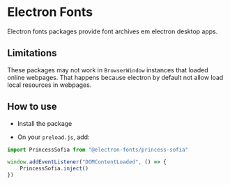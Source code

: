 # Electron Fonts

Electron fonts packages provide font archives em electron desktop apps.

## Limitations

These packages may not work in `BrowserWindow` instances that loaded online webpages. That happens because electron by default not allow load local resources in webpages.

## How to use

* Install the package

* On your `preload.js`, add:

```ts
import PrincessSofia from "@electron-fonts/princess-sofia"

window.addEventListener("DOMContentLoaded", () => {
    PrincessSofia.inject()
})
```